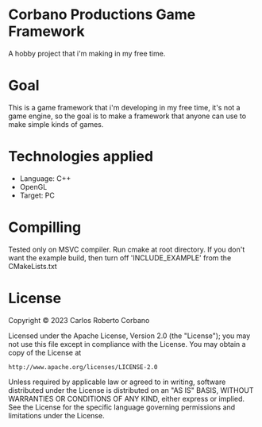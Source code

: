 # Corbano Productions Game Framework #

A hobby project that i'm making in my free time.

# Goal #

This is a game framework that i'm developing in my free time, it's not a game engine, so the goal is to make a framework that anyone can use to make simple kinds of games.

# Technologies applied #

* Language: C++
* OpenGL
* Target: PC

# Compilling #

Tested only on MSVC compiler. Run cmake at root directory. If you don't want the example build, then turn off 'INCLUDE_EXAMPLE' from the CMakeLists.txt

# License #

Copyright © 2023 Carlos Roberto Corbano

Licensed under the Apache License, Version 2.0 (the "License");
you may not use this file except in compliance with the License.
You may obtain a copy of the License at

	http://www.apache.org/licenses/LICENSE-2.0

Unless required by applicable law or agreed to in writing, software
distributed under the License is distributed on an "AS IS" BASIS,
WITHOUT WARRANTIES OR CONDITIONS OF ANY KIND, either express or implied.
See the License for the specific language governing permissions and
limitations under the License.